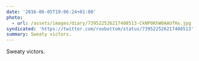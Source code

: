 ```yaml
---
date: '2016-06-05T19:06:24+01:00'
photo:
  - url: /assets/images/diary/739522526217408513-CkNP0KhW0AAUfHx.jpg
syndicated: 'https://twitter.com/roobottom/status/739522526217408513'
summary: Sweaty victors.
---
```

Sweaty victors. 
